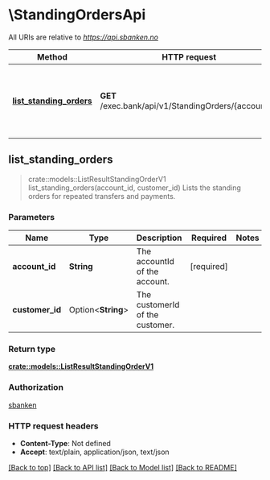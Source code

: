 # \StandingOrdersApi

All URIs are relative to *https://api.sbanken.no*

Method | HTTP request | Description
------------- | ------------- | -------------
[**list_standing_orders**](StandingOrdersApi.md#list_standing_orders) | **GET** /exec.bank/api/v1/StandingOrders/{accountId} | Lists the standing orders for repeated transfers and payments.



## list_standing_orders

> crate::models::ListResultStandingOrderV1 list_standing_orders(account_id, customer_id)
Lists the standing orders for repeated transfers and payments.

### Parameters


Name | Type | Description  | Required | Notes
------------- | ------------- | ------------- | ------------- | -------------
**account_id** | **String** | The accountId of the account. | [required] |
**customer_id** | Option<**String**> | The customerId of the customer. |  |

### Return type

[**crate::models::ListResultStandingOrderV1**](ListResult.StandingOrder.v1.md)

### Authorization

[sbanken](../README.md#sbanken)

### HTTP request headers

- **Content-Type**: Not defined
- **Accept**: text/plain, application/json, text/json

[[Back to top]](#) [[Back to API list]](../README.md#documentation-for-api-endpoints) [[Back to Model list]](../README.md#documentation-for-models) [[Back to README]](../README.md)

